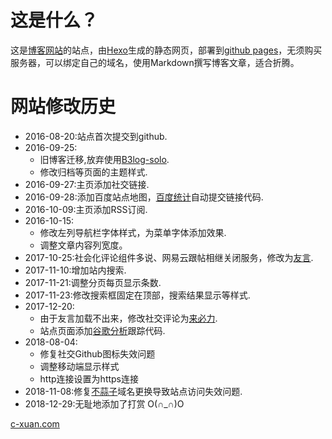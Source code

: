 # 这是什么？
这是[博客网站](http://c-xuan.com)的站点，由[Hexo](https://hexo.io/)生成的静态网页，部署到[github pages](https://pages.github.com/)，无须购买服务器，可以绑定自己的域名，使用Markdown撰写博客文章，适合折腾。

# 网站修改历史
- 2016-08-20:站点首次提交到github.
- 2016-09-25:
  - 旧博客迁移,放弃使用[B3log-solo](http://b3log.org/).
  - 修改归档等页面的主题样式.
- 2016-09-27:主页添加社交链接.
- 2016-09-28:添加百度站点地图，[百度统计](https://tongji.baidu.com/)自动提交链接代码.
- 2016-10-09:主页添加RSS订阅.
- 2016-10-15:
  - 修改左列导航栏字体样式，为菜单字体添加效果.
  - 调整文章内容列宽度。
- 2017-10-25:社会化评论组件多说、网易云跟帖相继关闭服务，修改为[友言](http://www.uyan.cc/).
- 2017-11-10:增加站内搜索.
- 2017-11-21:调整分页每页显示条数.
- 2017-11-23:修改搜索框固定在顶部，搜索结果显示等样式.
- 2017-12-20:
  - 由于友言加载不出来，修改社交评论为[来必力](https://livere.com/).
  - 站点页面添加[谷歌分析](https://analytics.google.com/)跟踪代码.
- 2018-08-04:
  - 修复社交Github图标失效问题
  - 调整移动端显示样式
  - http连接设置为https连接
- 2018-11-08:修复[不蒜子](http://busuanzi.ibruce.info/)域名更换导致站点访问失效问题.
- 2018-12-29:无耻地添加了打赏 O(∩_∩)O 

[c-xuan.com](https://c-xuan.com)
